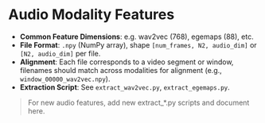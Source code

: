 # Audio Modality Features

- **Common Feature Dimensions**: e.g. wav2vec (768), egemaps (88), etc.
- **File Format**: `.npy` (NumPy array), shape `[num_frames, N2, audio_dim]` or `[N2, audio_dim]` per file.
- **Alignment**: Each file corresponds to a video segment or window, filenames should match across modalities for alignment (e.g., `window_00000_wav2vec.npy`).
- **Extraction Script**: See `extract_wav2vec.py`, `extract_egemaps.py`.

> For new audio features, add new extract_*.py scripts and document here. 